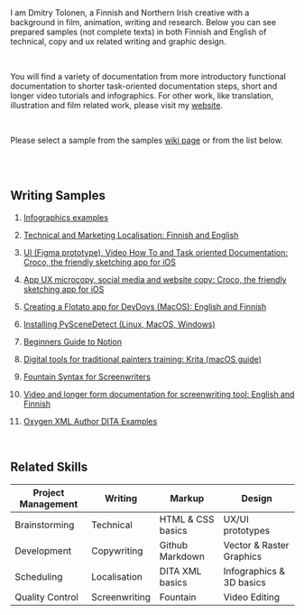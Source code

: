 


<br>



I am Dmitry Tolonen, a Finnish and Northern Irish creative with a background in film, animation, writing and research. Below you can see prepared samples (not complete texts) in both Finnish and English of technical, copy and ux related writing and graphic design. 

<br>

You will find a variety of documentation from more introductory functional documentation to shorter task-oriented documentation steps, short and longer video tutorials and infographics. For other work, like translation, illustration and film related work, please visit my <a href="https://www.dmitrytolonen.com" style="_blank">website</a>.

<br>

Please select a sample from the samples <a href="https://github.com/dtolonen/technical_writing_portfolio/wiki">wiki page</a> or from the list below.

<br><br>

## Writing Samples



1. [Infographics examples](https://github.com/dtolonen/technical_writing_portfolio/wiki/Infographics-examples)


2. [Technical and Marketing Localisation: Finnish and English](https://github.com/dtolonen/technical_writing_portfolio/wiki/Technical-and-Marketing-Localisation:-Finnish-and-English)


3. [UI (Figma prototype), Video How To and Task oriented Documentation: Croco, the friendly sketching app for iOS](https://github.com/dtolonen/technical_writing_portfolio/wiki/UI-(Figma-prototype),-Video-How-To-and-Task-oriented-Documentation:-Croco,-the-friendly-sketching-app-for-iOS)


4. [App UX microcopy, social media and website copy: Croco, the friendly sketching app for iOS](https://github.com/dtolonen/technical_writing_portfolio/wiki/App-UX-microcopy,-social-media-and-website-copy:-Croco,-the-friendly-sketching-app-for-iOS)

5. [Creating a Flotato app for DevDovs (MacOS): English and Finnish](https://github.com/dtolonen/technical_writing_portfolio/wiki/Creating-a-Flotato-app-for-DevDovs-(MacOS):-English--and-Finnish)

6. [Installing PySceneDetect (Linux, MacOS, Windows)](https://github.com/dtolonen/technical_writing_portfolio/wiki/Installing-PySceneDetect-(Linux,-MacOS,-Windows))

7. [Beginners Guide to Notion](https://github.com/dtolonen/technical_writing_portfolio/wiki/Beginners-guide-to-Notion)

8. [Digital tools for traditional painters training: Krita (macOS guide)](https://github.com/dtolonen/technical_writing_portfolio/wiki/Digital-tools-for-traditional-painters-training:-Krita-(macOS-guide))

9. [Fountain Syntax for Screenwriters](https://github.com/dtolonen/technical_writing_portfolio/wiki/Fountain-Syntax-for-Screenwriters)


10. [Video and longer form documentation for screenwriting tool: English and Finnish](https://github.com/dtolonen/technical_writing_portfolio/wiki/Video-and-longer-form-documentation-for-screenwriting-tool:-English-and-Finnish)



11. [Oxygen XML Author DITA Examples](https://github.com/dtolonen/technical_writing_portfolio/wiki/Oxygen-XML-Author-DITA-Examples)
<br>


## Related Skills

| **Project Management** | **Writing** | **Markup** | **Design** |
 --- | --- | --- | --- 
| Brainstorming | Technical | HTML & CSS basics | UX/UI prototypes |
| Development | Copywriting | Github Markdown | Vector & Raster Graphics |
| Scheduling | Localisation | DITA XML basics | Infographics & 3D basics |
| Quality Control | Screenwriting | Fountain | Video Editing |

<br><br>

